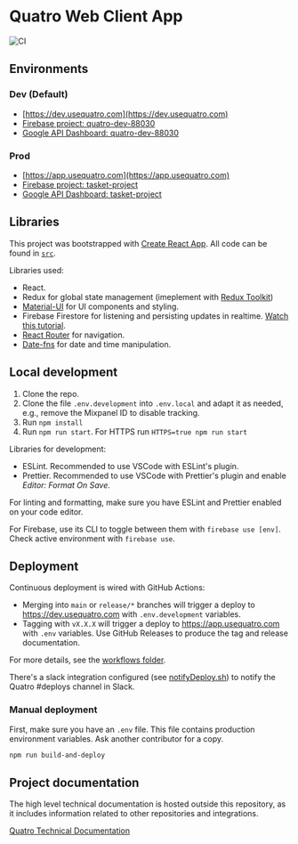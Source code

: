 # Quatro Web Client App

![CI](https://github.com/usequatro/quatro-web-client/workflows/CI/badge.svg)

## Environments

### Dev (Default)

* [https://dev.usequatro.com](https://dev.usequatro.com)
* [Firebase project: quatro-dev-88030](https://console.firebase.google.com/u/0/project/quatro-dev-88030/overview)
* [Google API Dashboard: quatro-dev-88030](https://console.developers.google.com/apis/dashboard?project=quatro-dev-88030)

### Prod

* [https://app.usequatro.com](https://app.usequatro.com)
* [Firebase project: tasket-project](https://console.firebase.google.com/u/0/project/tasket-project/overview)
* [Google API Dashboard: tasket-project](https://console.developers.google.com/apis/dashboard?project=tasket-project)

## Libraries

This project was bootstrapped with [Create React App](https://github.com/facebookincubator/create-react-app). All code can be found in [`src`](./src).

Libraries used:

* React.
* Redux for global state management (imeplement with [Redux Toolkit](https://redux-toolkit.js.org/))
* [Material-UI](https://material-ui.com/) for UI components and styling.
* Firebase Firestore for listening and persisting updates in realtime. [Watch this tutorial](https://firebase.google.com/docs/firestore/query-data/listen).
* [React Router](https://reactrouter.com/) for navigation.
* [Date-fns](https://date-fns.org/) for date and time manipulation.

## Local development

1. Clone the repo.
1. Clone the file `.env.development` into `.env.local` and adapt it as needed, e.g., remove the Mixpanel ID to disable tracking.
1. Run `npm install`
1. Run `npm run start`. For HTTPS run `HTTPS=true npm run start`

Libraries for development:

- ESLint. Recommended to use VSCode with ESLint's plugin.
- Prettier. Recommended to use VSCode with Prettier's plugin and enable _Editor: Format On Save_.

For linting and formatting, make sure you have ESLint and Prettier enabled on your code editor.

For Firebase, use its CLI to toggle between them with `firebase use [env]`. Check active environment with `firebase use`.

## Deployment

Continuous deployment is wired with GitHub Actions:

- Merging into `main` or `release/*` branches will trigger a deploy to https://dev.usequatro.com with `.env.development` variables.
- Tagging with `vX.X.X` will trigger a deploy to https://app.usequatro.com with `.env` variables. Use GitHub Releases to produce the tag and release documentation.

For more details, see the [workflows folder](.github/workflows).

There's a slack integration configured (see [notifyDeploy.sh](./script/notifyDeploy.sh)) to notify the Quatro #deploys channel in Slack.

### Manual deployment

First, make sure you have an `.env` file. This file contains production environment variables. Ask another contributor for a copy.

```sh
npm run build-and-deploy
```

## Project documentation

The high level technical documentation is hosted outside this repository, as it includes information related to other repositories and integrations.

[Quatro Technical Documentation](https://docs.google.com/document/d/1z9uK2gFBZeuiMLmsh08kf9RSmdj7RKzR1OC20U-m_cI/edit?usp=sharing)
